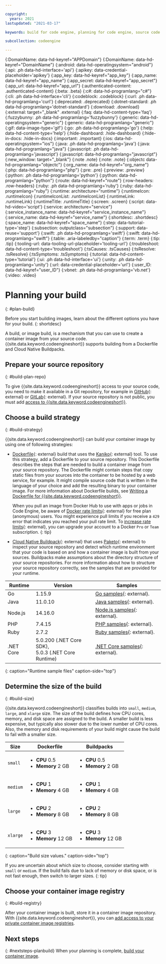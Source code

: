 ```yaml
---

copyright:
  years: 2021
lastupdated: "2021-03-17"

keywords: build for code engine, planning for code engine, source code building for code engine, source code repositories and code engine, image builds for code engine, container image builds for code engine, build strategy for code engine, build size for code engine

subcollection: codeengine

---
```


{:DomainName: data-hd-keyref="APPDomain"}
{:DomainName: data-hd-keyref="DomainName"}
{:android: data-hd-operatingsystem="android"}
{:api: .ph data-hd-interface='api'}
{:apikey: data-credential-placeholder='apikey'}
{:app_key: data-hd-keyref="app_key"}
{:app_name: data-hd-keyref="app_name"}
{:app_secret: data-hd-keyref="app_secret"}
{:app_url: data-hd-keyref="app_url"}
{:authenticated-content: .authenticated-content}
{:beta: .beta}
{:c#: data-hd-programlang="c#"}
{:cli: .ph data-hd-interface='cli'}
{:codeblock: .codeblock}
{:curl: .ph data-hd-programlang='curl'}
{:deprecated: .deprecated}
{:dotnet-standard: .ph data-hd-programlang='dotnet-standard'}
{:download: .download}
{:external: target="_blank" .external}
{:faq: data-hd-content-type='faq'}
{:fuzzybunny: .ph data-hd-programlang='fuzzybunny'}
{:generic: data-hd-operatingsystem="generic"}
{:generic: data-hd-programlang="generic"}
{:gif: data-image-type='gif'}
{:go: .ph data-hd-programlang='go'}
{:help: data-hd-content-type='help'}
{:hide-dashboard: .hide-dashboard}
{:hide-in-docs: .hide-in-docs}
{:important: .important}
{:ios: data-hd-operatingsystem="ios"}
{:java: .ph data-hd-programlang='java'}
{:java: data-hd-programlang="java"}
{:javascript: .ph data-hd-programlang='javascript'}
{:javascript: data-hd-programlang="javascript"}
{:new_window: target="_blank"}
{:note .note}
{:note: .note}
{:objectc data-hd-programlang="objectc"}
{:org_name: data-hd-keyref="org_name"}
{:php: data-hd-programlang="php"}
{:pre: .pre}
{:preview: .preview}
{:python: .ph data-hd-programlang='python'}
{:python: data-hd-programlang="python"}
{:route: data-hd-keyref="route"}
{:row-headers: .row-headers}
{:ruby: .ph data-hd-programlang='ruby'}
{:ruby: data-hd-programlang="ruby"}
{:runtime: architecture="runtime"}
{:runtimeIcon: .runtimeIcon}
{:runtimeIconList: .runtimeIconList}
{:runtimeLink: .runtimeLink}
{:runtimeTitle: .runtimeTitle}
{:screen: .screen}
{:script: data-hd-video='script'}
{:service: architecture="service"}
{:service_instance_name: data-hd-keyref="service_instance_name"}
{:service_name: data-hd-keyref="service_name"}
{:shortdesc: .shortdesc}
{:space_name: data-hd-keyref="space_name"}
{:step: data-tutorial-type='step'}
{:subsection: outputclass="subsection"}
{:support: data-reuse='support'}
{:swift: .ph data-hd-programlang='swift'}
{:swift: data-hd-programlang="swift"}
{:table: .aria-labeledby="caption"}
{:term: .term}
{:tip: .tip}
{:tooling-url: data-tooling-url-placeholder='tooling-url'}
{:troubleshoot: data-hd-content-type='troubleshoot'}
{:tsCauses: .tsCauses}
{:tsResolve: .tsResolve}
{:tsSymptoms: .tsSymptoms}
{:tutorial: data-hd-content-type='tutorial'}
{:ui: .ph data-hd-interface='ui'}
{:unity: .ph data-hd-programlang='unity'}
{:url: data-credential-placeholder='url'}
{:user_ID: data-hd-keyref="user_ID"}
{:vbnet: .ph data-hd-programlang='vb.net'}
{:video: .video}


# Planning your build
{: #plan-build}

Before you start building images, learn about the different options you have for your build.
{: shortdesc}

A build, or image build, is a mechanism that you can use to create a container image from your source code. {{site.data.keyword.codeengineshort}} supports building from a Dockerfile and Cloud Native Buildpacks.

## Prepare your source repository
{: #build-plan-repo}

To give {{site.data.keyword.codeengineshort}} access to your source code, you need to make it available in a Git repository, for example in [GitHub](https://github.com/){: external} or [GitLab](https://gitlab.com){: external}. If your source repository is not public, you must add [access to {{site.data.keyword.codeengineshort}}](/docs/codeengine?topic=codeengine-code-repositories).

## Choose a build strategy
{: #build-strategy}

{{site.data.keyword.codeengineshort}} can build your container image by using one of following strategies:

- [Dockerfile](https://docs.docker.com/engine/reference/builder/){: external} build that uses the [Kaniko](https://github.com/GoogleContainerTools/kaniko){: external} tool. To use this strategy, add a Dockerfile to your source repository. This Dockerfile describes the steps that are needed to build a container image from your source repository. The Dockerfile might contain steps that copy static files from your sources into the container to be hosted by a web service, for example. It might compile source code that is written in the language of your choice and add the resulting binary to your container image. For more information about Dockerfile builds, see [Writing a Dockerfile for {{site.data.keyword.codeengineshort}}](/docs/codeengine?topic=codeengine-dockerfile).

  When you pull an image from Docker Hub to use with apps or jobs in Code Engine, be aware of [Docker rate limits](https://docs.docker.com/docker-hub/download-rate-limit){: external} for free plan (anonymous) users. You might experience pull limits if you receive a `429` error that indicates you reached your pull rate limit. To [increase rate limits](https://www.docker.com/increase-rate-limits){: external}, you can upgrade your account to a Docker `Pro` or `Team` subscription.
  {: tip}
 

- [Cloud Native Buildpack](https://buildpacks.io/){: external} that uses [Paketo](https://paketo.io/){: external} to inspect your source repository and detect which runtime environment that your code is based on and how a container image is built from your sources. Buildpacks make assumptions about the directory structure of your source repositories. For more information about how to structure your source repository correctly, see the samples that are provided for your runtime.

| Runtime   | Version | Samples |
| --------- | ------- | ------- |
| Go        | 1.15.9  | [Go samples](https://github.com/paketo-buildpacks/samples/tree/main/go){: external}. |
| Java      | 11.0.10  | [Java samples](https://github.com/paketo-buildpacks/samples/tree/main/java){: external}. |
| Node.js   | 14.16.0 | [Node.js samples](https://github.com/paketo-buildpacks/samples/tree/main/nodejs){: external}. |
| PHP       | 7.4.15  | [PHP samples](https://github.com/paketo-buildpacks/samples/tree/main/php){: external}. |
| Ruby      | 2.7.2   | [Ruby samples](https://github.com/paketo-buildpacks/samples/tree/main/ruby){: external}. |
| .NET Core | 5.0.200 (.NET Core SDK),</br> 5.0.3 (.NET Core Runtime) | [.NET Core samples](https://github.com/paketo-buildpacks/samples/tree/main/dotnet-core){: external}. |
{: caption="Runtime sample files" caption-side="top"}

## Determine the size of the build
{: #build-size}

{{site.data.keyword.codeengineshort}} classifies builds into `small`, `medium`, `large`, and `xlarge` size. The size of the build defines how CPU cores, memory, and disk space are assigned to the build. A smaller build is less expensive, but typically also slower due to the lower number of CPU cores. Also, the memory and disk requirements of your build might cause the build to fail with a smaller size.

| Size | Dockerfile | Buildpacks |
| --------- | -------- | -------- |
| `small` | <ul><li>**CPU** 0.5</li><li>**Memory** 2 GB</li></ul> | <ul><li>**CPU** 0.5</li><li>**Memory** 2 GB</li></ul> |
| `medium` | <ul><li>**CPU** 1</li><li>**Memory** 4 GB</li></ul> | <ul><li>**CPU** 1</li><li>**Memory** 4 GB</li></ul> |
| `large` | <ul><li>**CPU** 2</li><li>**Memory** 8 GB</li></ul> | <ul><li>**CPU** 2</li><li>**Memory** 8 GB</li></ul> |
| `xlarge` | <ul><li>**CPU** 3</li><li>**Memory** 12 GB</li></ul> | <ul><li>**CPU** 3</li><li>**Memory** 12 GB</li></ul> |
{: caption="Build size values." caption-side="top"}

If you are uncertain about which size to choose, consider starting with `small` or `medium`. If the build fails due to lack of memory or disk space, or is not fast enough, then switch to larger sizes.
{: tip}

## Choose your container image registry
{: #build-registry}

After your container image is built, store it in a container image repository. With {{site.data.keyword.codeengineshort}}, you can [add access to your private container image registries](/docs/codeengine?topic=codeengine-plan-image).

## Next steps
{: #nextsteps-planbuild}
When your planning is complete, [build your container image](/docs/codeengine?topic=codeengine-build-image).
